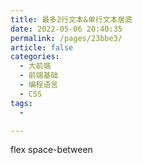 ```yaml
---
title: 最多2行文本&单行文本居底
date: 2022-05-06 20:40:35
permalink: /pages/23bbe3/
article: false
categories:
  - 大前端
  - 前端基础
  - 编程语言
  - CSS
tags:
  - 

---
```

flex space-between